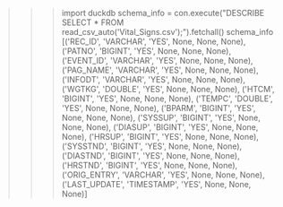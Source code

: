 >>> import duckdb
>>> schema_info = con.execute("DESCRIBE SELECT * FROM read_csv_auto('Vital_Signs.csv');").fetchall()
>>> schema_info
[('REC_ID', 'VARCHAR', 'YES', None, None, None),
 ('PATNO', 'BIGINT', 'YES', None, None, None),
 ('EVENT_ID', 'VARCHAR', 'YES', None, None, None),
 ('PAG_NAME', 'VARCHAR', 'YES', None, None, None),
 ('INFODT', 'VARCHAR', 'YES', None, None, None),
 ('WGTKG', 'DOUBLE', 'YES', None, None, None),
 ('HTCM', 'BIGINT', 'YES', None, None, None),
 ('TEMPC', 'DOUBLE', 'YES', None, None, None),
 ('BPARM', 'BIGINT', 'YES', None, None, None),
 ('SYSSUP', 'BIGINT', 'YES', None, None, None),
 ('DIASUP', 'BIGINT', 'YES', None, None, None),
 ('HRSUP', 'BIGINT', 'YES', None, None, None),
 ('SYSSTND', 'BIGINT', 'YES', None, None, None),
 ('DIASTND', 'BIGINT', 'YES', None, None, None),
 ('HRSTND', 'BIGINT', 'YES', None, None, None),
 ('ORIG_ENTRY', 'VARCHAR', 'YES', None, None, None),
 ('LAST_UPDATE', 'TIMESTAMP', 'YES', None, None, None)]